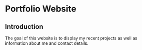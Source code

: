 Portfolio Website
========================

Introduction
-----------

The goal of this website is to display my recent projects as well as information about me and contact details. 

